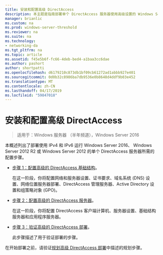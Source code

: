 ```yaml
---
title: 安装和配置高级 DirectAccess
description: 本主题是指南部署单个 DirectAccess 服务器使用高级设置的 Windows Server 2016 的一部分
manager: brianlic
ms.custom: na
ms.prod: windows-server-threshold
ms.reviewer: na
ms.suite: na
ms.technology:
- networking-da
ms.tgt_pltfrm: na
ms.topic: article
ms.assetid: f45e5b6f-fc66-4deb-bed4-a1baa3cc6dae
ms.author: pashort
author: shortpatti
ms.openlocfilehash: d6179210c873db1bf09cb61272ad1abbb927e401
ms.sourcegitcommit: 0d0b32c8986ba7db9536e0b8648d4ddf9b03e452
ms.translationtype: MT
ms.contentlocale: zh-CN
ms.lasthandoff: 04/17/2019
ms.locfileid: "59847018"
---
```

# <a name="install-and-configure-advanced-directaccess"></a>安装和配置高级 DirectAccess

>适用于：Windows 服务器 （半年频道），Windows Server 2016

本概述列出了部署使用 IPv4 和 IPv6 运行 Windows Server 2016、 Windows Server 2012 R2 或 Windows Server 2012 的单个 DirectAccess 服务器所需的配置步骤。  
  
-   [步骤 1：配置高级的 DirectAccess 基础结构](da-adv-configure-s1-infrastructure.md)。  
  
    在这一阶段，你将配置网络和服务器设置、证书要求、域名系统 (DNS) 设置、网络位置服务器部署、DirectAccess 管理服务器、Active Directory 设置和组策略对象 (GPO)。  
  
-   [步骤 2：配置高级的 DirectAccess 服务器](da-adv-configure-s2-servers.md)。  
  
    在这一阶段，你将配置 DirectAccess 客户端计算机、服务器设置、基础结构服务器和应用程序服务器。  
  
-   [步骤 3：验证高级的 DirectAccess 部署](da-adv-configure-s3-verify.md)。  
  
    此步骤描述了用于验证部署的步骤。  
  
在开始部署之前，请验证[规划高级 DirectAccess 部署](Plan-an-Advanced-DirectAccess-Deployment.md)中描述的规划步骤。  
  


